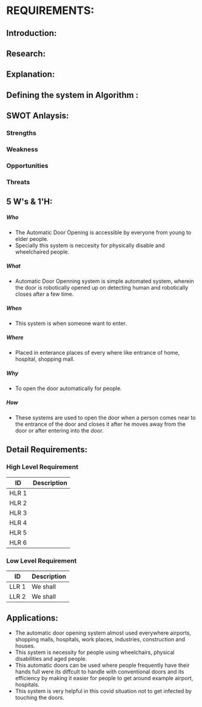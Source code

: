 # REQUIREMENTS:
## Introduction:
  
## Research:
 
## Explanation:


## Defining the system in Algorithm : 

 ## SWOT Anlaysis:
  ### Strengths
   
  ### Weakness
   
  ### Opportunities
  
  ### Threats
  
  
## 5 W's & 1'H:
 ##### Who
   * The Automatic Door Opening is accessible by everyone from young to elder people.
   * Specially this system is neccesity for physically disable and wheelchaired people.
 ##### What
   * Automatic Door Openning system is simple automated system, wherein the door is robotically opened up on detecting human and robotically closes after a few time.
 ##### When
   * This system is when someone want to enter.
 ##### Where 
   * Placed in enterance places of every where like entrance of home, hospital, shopping mall.
 ##### Why
   * To open the door automatically for people.
 ##### How
   * These systems are used to open the door when a person comes near to the entrance of the door and closes it after he moves away from the door or after entering into the           door.
## Detail Requirements:
 ### High Level Requirement
 |  ID   |                Description
 |-------|------------------------------------------------------------------
 | HLR 1 | 
 | HLR 2 |
 | HLR 3 | 
 | HLR 4 | 
 | HLR 5 | 
 | HLR 6 | 
 
 ### Low Level Requirement
 | ID    |          Description
 |-------|--------------------------------------------------------------------------------
 | LLR 1 | We shall 
 | LLR 2 | We shall 

## Applications:
* The automatic door opening system almost used everywhere airports, shopping malls, hospitals, work places, industries, construction and houses.
* This system is necessity for people using wheelchairs, physical disabilities and aged people.
* This automatic doors can be used where people frequently have their hands full were its diffcult to handle with conventional doors and its efficiency by making it easier for       people to get around example airport, hospitals.
* This system is very helpful in this covid situation not to get infected by touching the doors.
